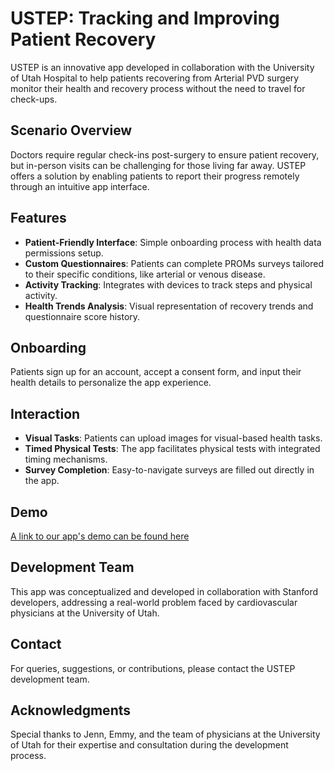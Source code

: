 # USTEP: Tracking and Improving Patient Recovery

USTEP is an innovative app developed in collaboration with the University of Utah Hospital to help patients recovering from Arterial PVD surgery monitor their health and recovery process without the need to travel for check-ups. 


## Scenario Overview

Doctors require regular check-ins post-surgery to ensure patient recovery, but in-person visits can be challenging for those living far away. USTEP offers a solution by enabling patients to report their progress remotely through an intuitive app interface.

## Features

- **Patient-Friendly Interface**: Simple onboarding process with health data permissions setup.
- **Custom Questionnaires**: Patients can complete PROMs surveys tailored to their specific conditions, like arterial or venous disease.
- **Activity Tracking**: Integrates with devices to track steps and physical activity.
- **Health Trends Analysis**: Visual representation of recovery trends and questionnaire score history.

## Onboarding

Patients sign up for an account, accept a consent form, and input their health details to personalize the app experience.

## Interaction

- **Visual Tasks**: Patients can upload images for visual-based health tasks.
- **Timed Physical Tests**: The app facilitates physical tests with integrated timing mechanisms.
- **Survey Completion**: Easy-to-navigate surveys are filled out directly in the app.

## Demo

[A link to our app's demo can be found here](https://drive.google.com/file/d/1UUstzcH4kODQ4Jn5a7PFoMXZ_tNUK6Pr/view?usp=sharing)

## Development Team

This app was conceptualized and developed in collaboration with Stanford developers, addressing a real-world problem faced by cardiovascular physicians at the University of Utah.

## Contact

For queries, suggestions, or contributions, please contact the USTEP development team.


## Acknowledgments

Special thanks to Jenn, Emmy, and the team of physicians at the University of Utah for their expertise and consultation during the development process.
